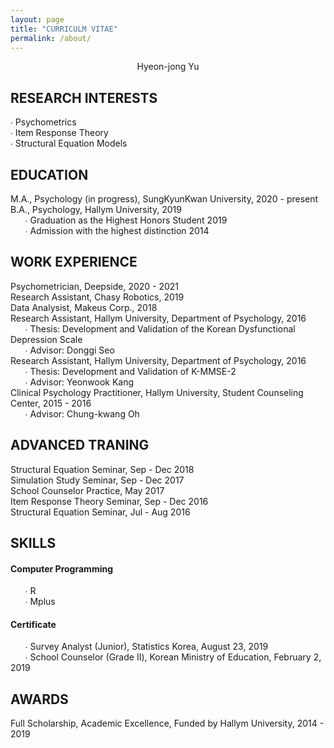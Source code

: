 ```yaml
---
layout: page
title: "CURRICULM VITAE"
permalink: /about/
---
```

<center>Hyeon-jong Yu</center>  


## RESEARCH INTERESTS
∙ Psychometrics  
∙ Item Response Theory  
∙ Structural Equation Models  
	   
## EDUCATION  
M.A., Psychology (in progress), SungKyunKwan University, 2020 - present  
B.A., Psychology, Hallym University, 2019  
&nbsp;&nbsp;&nbsp;&nbsp;&nbsp;&nbsp;∙ Graduation as the Highest Honors Student 2019  
&nbsp;&nbsp;&nbsp;&nbsp;&nbsp;&nbsp;∙ Admission with the highest distinction 2014  

## WORK EXPERIENCE  
Psychometrician, Deepside, 2020 - 2021  
Research Assistant, Chasy Robotics, 2019  
Data Analysist, Makeus Corp., 2018  
Research Assistant, Hallym University, Department of Psychology, 2016  
&nbsp;&nbsp;&nbsp;&nbsp;&nbsp;&nbsp;∙ Thesis: Development and Validation of the Korean Dysfunctional Depression Scale  
&nbsp;&nbsp;&nbsp;&nbsp;&nbsp;&nbsp;∙ Advisor: Donggi Seo  
Research Assistant, Hallym University, Department of Psychology, 2016  
&nbsp;&nbsp;&nbsp;&nbsp;&nbsp;&nbsp;∙ Thesis: Development and Validation of K-MMSE-2  
&nbsp;&nbsp;&nbsp;&nbsp;&nbsp;&nbsp;∙ Advisor: Yeonwook Kang  
Clinical Psychology Practitioner, Hallym University, Student Counseling Center, 2015 - 2016  
&nbsp;&nbsp;&nbsp;&nbsp;&nbsp;&nbsp;∙ Advisor: Chung-kwang Oh  

## ADVANCED TRANING  
Structural Equation Seminar, Sep - Dec 2018  
Simulation Study Seminar, Sep - Dec 2017  
School Counselor Practice, May 2017  
Item Response Theory Seminar, Sep - Dec 2016  
Structural Equation Seminar, Jul - Aug 2016  

## SKILLS  
#### Computer Programming  
&nbsp;&nbsp;&nbsp;&nbsp;&nbsp;&nbsp;∙ R  
&nbsp;&nbsp;&nbsp;&nbsp;&nbsp;&nbsp;∙ Mplus  
#### Certificate  
&nbsp;&nbsp;&nbsp;&nbsp;&nbsp;&nbsp;∙ Survey Analyst (Junior), Statistics Korea, August 23, 2019  
&nbsp;&nbsp;&nbsp;&nbsp;&nbsp;&nbsp;∙ School Counselor (Grade Ⅱ), Korean Ministry of Education, February 2, 2019  

## AWARDS  
Full Scholarship, Academic Excellence, Funded by Hallym University, 2014 - 2019  
